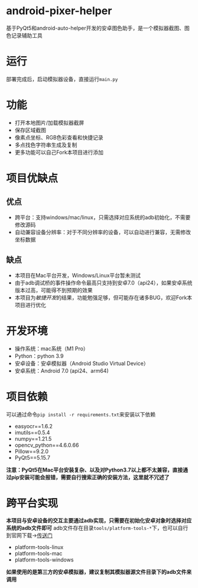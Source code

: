# android-pixer-helper
基于PyQt5和android-auto-helper开发的安卓图色助手，是一个模拟器截图、图色记录辅助工具
# 运行
部署完成后，启动模拟器设备，直接运行`main.py`
# 功能
- 打开本地图片/加载模拟器截屏
- 保存区域截图
- 像素点坐标、RGB色彩查看和快捷记录
- 多点找色字符串生成及复制
- 更多功能可以自己Fork本项目进行添加
# 项目优缺点
## 优点
- 跨平台：支持windows/mac/linux，只需选择对应系统的adb初始化，不需要修改源码
- 自动兼容设备分辨率：对于不同分辨率的设备，可以自动进行兼容，无需修改坐标数据
## 缺点
- 本项目在Mac平台开发，Windows/Linux平台暂未测试
- 由于adb调试桥的事件操作命令最高只支持到安卓7.0（api24），如果安卓系统版本过高，可能得不到预期的效果
- 本项目为*敏捷开发*的结果，功能勉强足够，但可能存在诸多BUG，欢迎Fork本项目进行优化
# 开发环境
- 操作系统：mac系统（M1 Pro）
- Python：python 3.9
- 安卓设备：安卓模拟器（Android Studio Virtual Device）
- 安卓系统：Android 7.0 (api24、arm64)
# 项目依赖
可以通过命令`pip install -r requirements.txt`来安装以下依赖
- easyocr==1.6.2
- imutils==0.5.4
- numpy==1.21.5
- opencv_python==4.6.0.66
- Pillow==9.2.0
- PyQt5==5.15.7

**注意：PyQt5在Mac平台安装复杂、以及对Python3.7以上都不太兼容，直接通过pip安装可能会报错，需要自行搜索正确的安装方法，这里就不冗述了**

# 跨平台实现
**本项目与安卓设备的交互主要通过adb实现，只需要在初始化安卓对象时选择对应系统的adb文件即可**
adb文件存在目录`tools/platform-tools-*`下，也可以自行到官网下载->[传送门](https://developer.android.com/studio/command-line/adb)
- platform-tools-linux
- platform-tools-mac
- platform-tools-windows

**如果使用的是第三方的安卓模拟器，建议复制其模拟器源文件目录下的adb文件来调用**